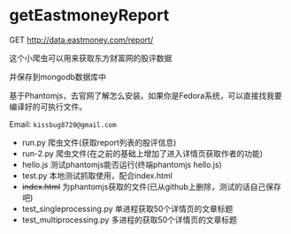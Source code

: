 # getEastmoneyReport
GET http://data.eastmoney.com/report/

这个小爬虫可以用来获取东方财富网的股评数据

并保存到mongodb数据库中

基于Phantomjs，去官网了解怎么安装。如果你是Fedora系统，可以直接找我要编译好的可执行文件。 

Email: `kissbug8720@gmail.com`

- run.py 爬虫文件(获取report列表的股评信息)
- run-2.py 爬虫文件(在之前的基础上增加了进入详情页获取作者的功能)
- hello.js 测试phantomjs能否运行(终端phantomjs hello.js)
- test.py 本地测试抓取使用，配合index.html
- ~~index.html~~ 为phantomjs获取的文件(已从github上删除，测试的话自己保存吧)
- test_singleprocessing.py 单进程获取50个详情页的文章标题
- test_multiprocessing.py 多进程的获取50个详情页的文章标题

